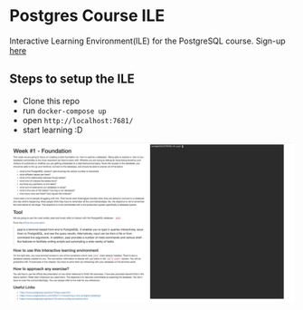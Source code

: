 # Postgres Course ILE
Interactive Learning Environment(ILE) for the PostgreSQL course. Sign-up [here](https://devenbhooshan.ck.page/e41b961998)

## Steps to setup the ILE

- Clone this repo
- run `docker-compose up`
- open `http://localhost:7681/`
- start learning :D

![](ile.png)

